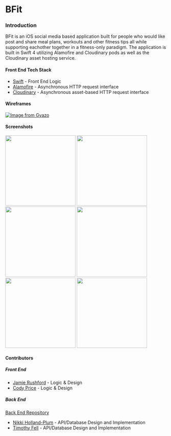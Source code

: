 # BFit

### Introduction

BFit is an iOS social media based application built for people who would like post and share meal plans, workouts and other fitness tips all while supporting eachother together in a fitness-only paradigm. The application is built in Swift 4 utilizing Alamofire and Cloudinary pods as well as the Cloudinary asset hosting service.

#### Front End Tech Stack

- [Swift](https://swift.org/) - Front End Logic
- [Alamofire](https://github.com/Alamofire/Alamofire) - Asynchronous HTTP request interface
- [Cloudinary](https://cloudinary.com/) - Asynchronous asset-based HTTP request interface

#### Wireframes

[![Image from Gyazo](https://i.gyazo.com/49d62a9cfc6b6a0c6f545be62e895420.png)](https://gyazo.com/49d62a9cfc6b6a0c6f545be62e895420)

#### Screenshots

<img src="https://i.gyazo.com/065d7b421e65bddd6fd15b03652600ef.png" width="220"> <img src="https://i.gyazo.com/c8f3f251c79190e0d7eb29914c503d73.png" width="220"> <img src="https://i.gyazo.com/8e1e8e3e9a443878b96616a69410b8d2.png" width="220"> <img src="https://i.gyazo.com/604b3cf6dde7aab2d7a04c37a47c2571.png" width="220"> <img src="https://i.gyazo.com/185aca91ccec6848ac0ec9e8e7c0a887.png" width="220"> <img src="https://i.gyazo.com/a1b48e99aa07b3fcba181726ff59aa6c.png" width="220">

#### Contributors

##### Front End

- [Jamie Rushford](https://github.com/jarushford) - Logic & Design
- [Cody Price](https://github.com/Cody-Price) - Logic & Design

##### Back End

[Back End Repository](https://github.com/mnhollandplum/BFit_be)

- [Nikki Holland-Plum](https://github.com/mnhollandplum) - API/Database Design and Implementation
- [Timothy Fell](https://github.com/TimothyFell) - API/Database Design and Implementation
